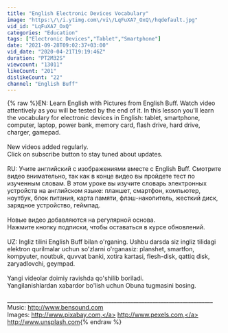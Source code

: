 ```yaml
---
title: "English Electronic Devices Vocabulary"
image: "https:\/\/i.ytimg.com\/vi\/LqFuXA7_OxQ\/hqdefault.jpg"
vid_id: "LqFuXA7_OxQ"
categories: "Education"
tags: ["Electronic Devices","Tablet","Smartphone"]
date: "2021-09-28T09:02:37+03:00"
vid_date: "2020-04-21T19:19:46Z"
duration: "PT2M32S"
viewcount: "13011"
likeCount: "201"
dislikeCount: "22"
channel: "English Buff"
---
```

{% raw %}EN: Learn English with Pictures from English Buff. Watch video attentively as you will be tested by the end of it. In this lesson you'll learn the vocabulary for electronic devices in English: tablet, smartphone, computer, laptop, power bank, memory card, flash drive, hard drive, charger, gamepad. <br /><br />New videos added regularly.<br />Click on subscribe button to stay tuned about updates. <br /><br />RU: Учите английский с изображениями вместе с English Buff. Смотрите видео внимательно, так как в конце видео вы пройдете тест по изученным словам. В этом уроке вы изучите словарь электронных устройств на английском языке: планшет, смартфон, компьютер, ноутбук, блок питания, карта памяти, флэш-накопитель, жесткий диск, зарядное устройство, геймпад.<br /><br />Новые видео добавляются на регулярной основа.<br />Нажмите кнопку подписки, чтобы оставаться в курсе обновлений.<br /><br />UZ: Ingliz tilini English Buff  bilan o'rganing. Ushbu darsda siz ingliz tilidagi elektron qurilmalar uchun so'zlarni o'rganasiz: planshet, smartfon, kompyuter, noutbuk, quvvat banki, xotira kartasi, flesh-disk, qattiq disk, zaryadlovchi, geympad.<br /><br />Yangi videolar doimiy ravishda qo'shilib boriladi.<br />Yangilanishlardan xabardor bo'lish uchun Obuna tugmasini bosing.<br /><br />___________________________________________________________________________<br />Music: <a rel="nofollow" target="blank" href="http://www.bensound.com">http://www.bensound.com</a> <br />Images: <a rel="nofollow" target="blank" href="http://www.pixabay.com,">http://www.pixabay.com,</a> <a rel="nofollow" target="blank" href="http://www.pexels.com,">http://www.pexels.com,</a> <a rel="nofollow" target="blank" href="http://www.unsplash.com">http://www.unsplash.com</a>{% endraw %}
